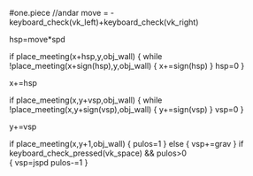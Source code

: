 #one.piece
//andar
move = -keyboard_check(vk_left)+keyboard_check(vk_right)

hsp=move*spd

if place_meeting(x+hsp,y,obj_wall)
{
	while !place_meeting(x+sign(hsp),y,obj_wall)
    {
		x+=sign(hsp)
	}
  hsp=0
}

x+=hsp

if place_meeting(x,y+vsp,obj_wall)
{
	while !place_meeting(x,y+sign(vsp),obj_wall)
    {
		y+=sign(vsp)
	}
  vsp=0
}

y+=vsp

if place_meeting(x,y+1,obj_wall)
{
	pulos=1
}
else
{
	vsp+=grav
}
if keyboard_check_pressed(vk_space) && pulos>0	
{
		vsp=jspd
		pulos-=1
}
